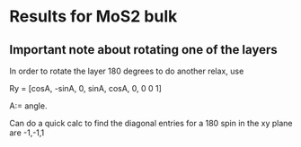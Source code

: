 # Results for MoS2 bulk


## Important note about rotating one of the layers
In order to rotate the layer 180 degrees to do another relax, use 

Ry = [cosA, -sinA, 0,
      sinA, cosA, 0,
      0     0     1]

A:= angle.

Can do a quick calc to find the diagonal entries for a 180 spin in the xy plane are -1,-1,1